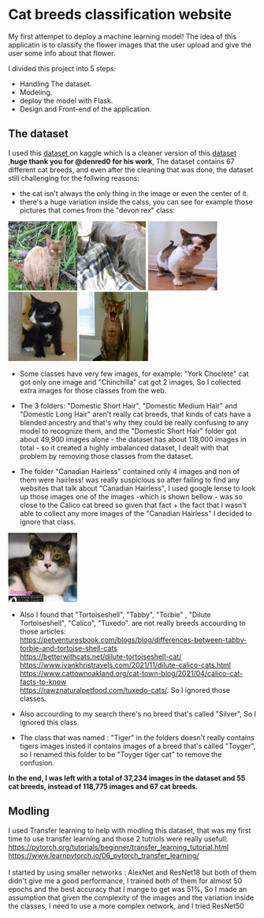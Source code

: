 # Cat breeds classification website

My first attempet to deploy a machine learning model!
The idea of this applicatin is to classify the flower images that the user upload and give the user some info about that flower.

I divided this project into 5 steps:

- Handling The dataset.<br>
- Modeling.<br>
- deploy the model with Flask.<br>
- Design and Front-end of the application.<br>

## The dataset

I used this <a href="https://www.kaggle.com/datasets/denispotapov/cat-breeds-dataset-cleared">dataset </a> on kaggle which is a cleaner version of this <a href="https://www.kaggle.com/datasets/ma7555/cat-breeds-dataset" >dataset</a> ,**huge thank you for @denred0 for his work**, The dataset contains 67 different cat breeds, and even after the cleaning that was done, the dataset still challenging for the follwing reasons: 

- the cat isn't always the only thing in the image or even the center of it.<br> 
- there's a huge variation inside the calss, you can see for example those pictures that comes from the "devon rex" class:

<img src="https://github.com/Aml-Hassan-Abd-El-hamid/cat-breeds-classification-website/blob/main/readme_images/184devon%20rex328.jpg" width="140" height="140" ><img src="https://github.com/Aml-Hassan-Abd-El-hamid/cat-breeds-classification-website/blob/main/readme_images/21devon%20rex6.jpg" width="140" height="140" >
<img src="https://github.com/Aml-Hassan-Abd-El-hamid/cat-breeds-classification-website/blob/main/readme_images/2devon%20rex2.jpg" width="140" height="140" >
<img src="https://github.com/Aml-Hassan-Abd-El-hamid/cat-breeds-classification-website/blob/main/readme_images/devon%20rex15.jpg" width="140" height="140" >
<img src="https://github.com/Aml-Hassan-Abd-El-hamid/cat-breeds-classification-website/blob/main/readme_images/devon%20rex29.jpg" width="140" height="140" >

- Some classes have very few images, for example: "York Choclete" cat got only one image and "Chinchilla" cat got 2 images, So I collected extra images for those classes from the web.

- The 3 folders: "Domestic Short Hair", "Domestic Medium Hair" and "Domestic Long Hair" aren't really cat breeds, that kinds of cats have a blended ancestry and that's why they could be really confusing to any model to recognize them, and the "Domestic Short Hair" folder got about 49,900 images alone - the dataset has about 118,000 images in total - so it created a highly imbalanced dataset, I dealt with that problem by removing those classes from the dataset.

- The folder "Canadian Hairless" contained only 4 images and non of them were hairless! was really suspicious so after failing to find any websites that talk about "Canadian Hairless", I used google lense to look up those images one of the images -which is shown bellow - was so close to the Calico cat breed so given that fact + the fact that I wasn't able to collect any more images of the "Canadian Hairless" I decided to ignore that class. 
<img src="https://github.com/Aml-Hassan-Abd-El-hamid/cat-breeds-classification-website/blob/main/readme_images/34851962_6.jpg" width="140" height="140" >

- Also I found that "Tortoiseshell", "Tabby",  "Torbie" , "Dilute Tortoiseshell", "Calico", "Tuxedo".  are not really breeds accourding to those articles:<br> https://petventuresbook.com/blogs/blog/differences-between-tabby-torbie-and-tortoise-shell-cats <br> https://betterwithcats.net/dilute-tortoiseshell-cat/ <br> https://www.ivankhristravels.com/2021/11/dilute-calico-cats.html <br> https://www.cattownoakland.org/cat-town-blog/2021/04/calico-cat-facts-to-know <br> https://rawznaturalpetfood.com/tuxedo-cats/. So I ignored those classes.

- Also accourding to my search there's no breed that's called "Silver", So I ignored this class.

- The class that was named : "Tiger" in the folders doesn't really contains tigers images insted it contains images of a breed that's called "Toyger", so I renamed this folder to be "Toyger tiger cat" to remove the confusion.

**In the end, I was left with a total of 37,234 images in the dataset and 55 cat breeds, instead of 118,775 images and 67 cat breeds.**

## Modling

I used Transfer learning to help with modling this dataset, that was my first time to use transfer learning and those 2 tutriols were really usefull:<br>
https://pytorch.org/tutorials/beginner/transfer_learning_tutorial.html <br>
https://www.learnpytorch.io/06_pytorch_transfer_learning/ <br>
<br>I started by using smaller networks : AlexNet and ResNet18 but both of them didn't give me a good performance, I trained both of them for almost 50 epochs and the best accuracy that I mange to get was 51%, So I made an assumption that given the complexity of the images and the variation inside the classes, I need to use a more complex network, and I tried ResNet50
